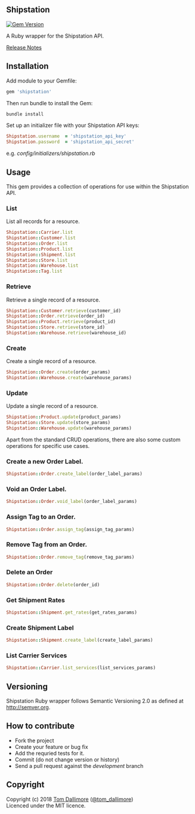 ## Shipstation

[![Gem Version](https://badge.fury.io/rb/shipstation.svg)](https://badge.fury.io/rb/shipstation)

A Ruby wrapper for the Shipstation API.

[Release Notes](http://release.tomdallimore.com/projects/shipstation)

## Installation

Add module to your Gemfile:

```ruby
gem 'shipstation'
```

Then run bundle to install the Gem:

```sh
bundle install
```

Set up an initializer file with your Shipstation API keys:

```ruby
Shipstation.username  = 'shipstation_api_key'
Shipstation.password  = 'shipstation_api_secret'
```
e.g. *config/initializers/shipstation.rb*

## Usage

This gem provides a collection of operations for use within the Shipstation API.

### List

List all records for a resource.

```ruby
Shipstation::Carrier.list
Shipstation::Customer.list
Shipstation::Order.list
Shipstation::Product.list
Shipstation::Shipment.list
Shipstation::Store.list
Shipstation::Warehouse.list
Shipstation::Tag.list
```

### Retrieve

Retrieve a single record of a resource.

```ruby
Shipstation::Customer.retrieve(customer_id)
Shipstation::Order.retrieve(order_id)
Shipstation::Product.retrieve(product_id)
Shipstation::Store.retrieve(store_id)
Shipstation::Warehouse.retrieve(warehouse_id)
```

### Create

Create a single record of a resource.

```ruby
Shipstation::Order.create(order_params)
Shipstation::Warehouse.create(warehouse_params)
```

### Update

Update a single record of a resource.

```ruby
Shipstation::Product.update(product_params)
Shipstation::Store.update(store_params)
Shipstation::Warehouse.update(warehouse_params)
```

Apart from the standard CRUD operations, there are also some custom operations for specific use cases.

### Create a new Order Label.

```ruby
Shipstation::Order.create_label(order_label_params)
```

### Void an Order Label.

```ruby
Shipstation::Order.void_label(order_label_params)
```

### Assign Tag to an Order.

```ruby
Shipstation::Order.assign_tag(assign_tag_params)
```

### Remove Tag from an Order.

```ruby
Shipstation::Order.remove_tag(remove_tag_params)
```

### Delete an Order

```ruby
Shipstation::Order.delete(order_id)
```

### Get Shipment Rates
```ruby
Shipstation::Shipment.get_rates(get_rates_params)
```

### Create Shipment Label
```ruby
Shipstation::Shipment.create_label(create_label_params)
```

### List Carrier Services
```ruby
Shipstation::Carrier.list_services(list_services_params)
```

## Versioning

Shipstation Ruby wrapper follows Semantic Versioning 2.0 as defined at
<http://semver.org>.

## How to contribute

* Fork the project
* Create your feature or bug fix
* Add the requried tests for it.
* Commit (do not change version or history)
* Send a pull request against the *development* branch

## Copyright
Copyright (c) 2018 [Tom Dallimore](http://www.tomdallimore.com/?utm_source=shipstation&utm_medium=website&utm_campaign=tomdallimore) ([@tom_dallimore](http://twitter.com/tom_dallimore))  
Licenced under the MIT licence.

